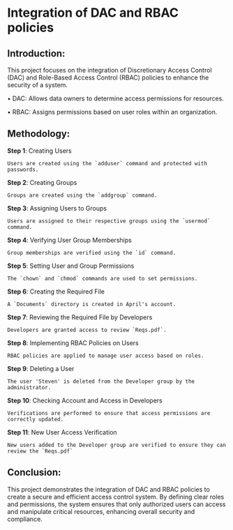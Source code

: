 # Integration of DAC and RBAC policies

Introduction:
------------
This project focuses on the integration of Discretionary Access Control (DAC) and Role-Based Access Control (RBAC) policies to enhance the security of a system.

•	DAC: Allows data owners to determine access permissions for resources.

•	RBAC: Assigns permissions based on user roles within an organization.



Methodology:
-----------
**Step 1**: Creating Users 

    Users are created using the `adduser` command and protected with passwords. 

**Step 2**: Creating Groups 

    Groups are created using the `addgroup` command. 
        
**Step 3**: Assigning Users to Groups 

    Users are assigned to their respective groups using the `usermod` command.  

**Step 4**: Verifying User Group Memberships 

    Group memberships are verified using the `id` command. 

**Step 5**: Setting User and Group Permissions 

    The `chown` and `chmod` commands are used to set permissions. 

**Step 6**: Creating the Required File 

    A `Documents` directory is created in April's account. 

**Step 7**: Reviewing the Required File by Developers 
 
    Developers are granted access to review `Reqs.pdf`. 

**Step 8**: Implementing RBAC Policies on Users 
   
    RBAC policies are applied to manage user access based on roles. 

**Step 9**: Deleting a User 

    The user 'Steven' is deleted from the Developer group by the administrator. 

**Step 10**: Checking Account and Access in Developers 

    Verifications are performed to ensure that access permissions are correctly updated. 

**Step 11**: New User Access Verification 

    New users added to the Developer group are verified to ensure they can review the `Reqs.pdf` 



Conclusion:
----------

This project demonstrates the integration of DAC and RBAC policies to create a secure and efficient access control system. By defining clear roles and permissions, the system ensures that only authorized users can access and manipulate critical resources, enhancing overall security and compliance.



